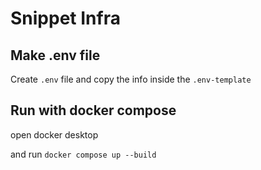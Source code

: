 # Snippet Infra

## Make .env file
Create `.env` file and copy the info inside the `.env-template`

## Run with docker compose
open docker desktop 

and run `docker compose up --build`
